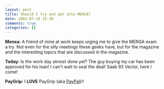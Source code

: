 ```yaml
---
layout: post
title: Should I try and get into MENSA?
date: 2003-07-16 15:30
comments: true
categories: []
---
```

<b>Mensa:</b>
A friend of mine at work keeps urging me to give the MENSA exam a try. Not even for the silly meetings these geeks have, but for the magazine and the interesting topics that are discussed in the magazine.

<b>Today:</b>
Is the work day almost done yet? The guy buying my car has been approved for his loan! I can't wait to seal the deal! Saab 93 Vector, here I come!

<b>PayGrip:</b>
I <b>LOVE</b> PayGrip (aka <a href="http://www.paypal.com">PayPal</a>)!!
